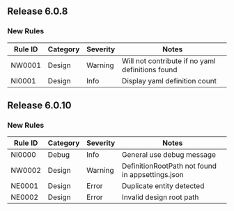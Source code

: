 ## Release 6.0.8

### New Rules

Rule ID | Category | Severity | Notes                                           
--------|----------|----------|-------------------------------------------------
NW0001  | Design   | Warning  | Will not contribute if no yaml definitions found 
NI0001  | Design   | Info     | Display yaml definition count                   

## Release 6.0.10

### New Rules

Rule ID | Category | Severity | Notes                                           
--------|----------|----------|-------------------------------------------------
NI0000  | Debug    | Info     | General use debug message 
NW0002  | Design   | Warning  | DefinitionRootPath not found in appsettings.json
NE0001  | Design   | Error    | Duplicate entity detected
NE0002  | Design   | Error    | Invalid design root path
                  